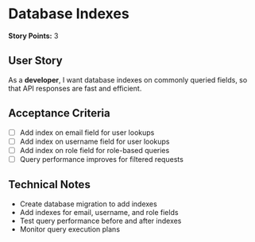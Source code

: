 # Database Indexes

**Story Points:** 3

## User Story
As a **developer**, I want database indexes on commonly queried fields, so that API responses are fast and efficient.

## Acceptance Criteria
- [ ] Add index on email field for user lookups
- [ ] Add index on username field for user lookups
- [ ] Add index on role field for role-based queries
- [ ] Query performance improves for filtered requests

## Technical Notes
- Create database migration to add indexes
- Add indexes for email, username, and role fields
- Test query performance before and after indexes
- Monitor query execution plans 